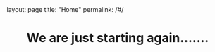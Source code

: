 <html>
  <head>
  <title>The Cyber monk</title>
    layout: page
title: "Home"
permalink: /#/
  </head>
  <body>
  <center><h1>We are just starting again.......</h1></center>
  </body>
</html>
